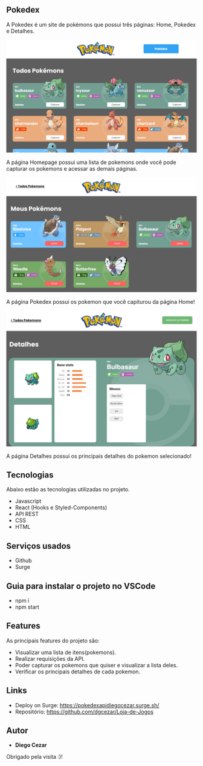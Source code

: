 ## Pokedex

A Pokedex é um site de pokémons que possui três páginas: Home, Pokedex e Detalhes. 

![Preview](https://github.com/dgcezar/projeto-react-apis/blob/5d4948adf36e3dab1a64b009484e239db13809cc/src/ImgReadme/pokedex_homepage.png)

A página Homepage possui uma lista de pokemons onde você pode capturar os pokemons e acessar as demais páginas.

![Preview](https://github.com/dgcezar/projeto-react-apis/blob/5d4948adf36e3dab1a64b009484e239db13809cc/src/ImgReadme/pokedex_pokedex.png)

A página Pokedex possui os pokemon que você capiturou da página Home!

![Preview](https://github.com/dgcezar/projeto-react-apis/blob/5d4948adf36e3dab1a64b009484e239db13809cc/src/ImgReadme/pokedex_detalhes.png)

A página Detalhes possui os principais detalhes do pokemon selecionado!

## Tecnologias 

Abaixo estão as tecnologias utilizadas no projeto.

* Javascript
* React (Hooks e Styled-Components)
* API REST
* CSS
* HTML

## Serviços usados

* Github
* Surge

## Guia para instalar o projeto no VSCode

- npm i
- npm start

## Features

As principais features do projeto são:
 - Visualizar uma lista de itens(pokemons).
 - Realizar requisições da API.
 - Poder capturar os pokemons que quiser e visualizar a lista deles.
 - Verificar os principais detalhes de cada pokemon.

## Links
  - Deploy on Surge: https://pokedexapidiegocezar.surge.sh/
  - Repositório: https://github.com/dgcezar/Loja-de-Jogos  

  ## Autor

  * **Diego Cezar** 

  Obrigado pela visita :)!
